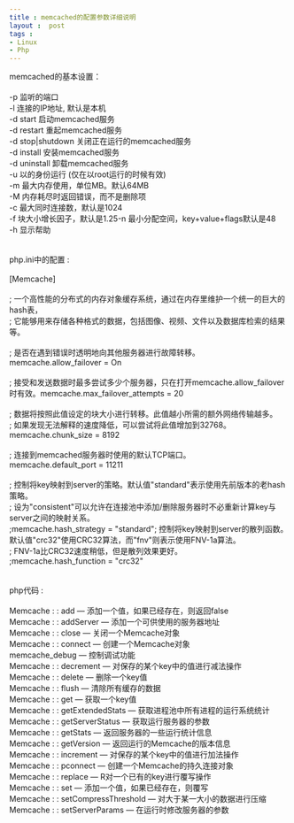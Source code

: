 ```yaml
---
title : memcached的配置参数详细说明
layout :  post
tags : 
- Linux
- Php
---
```

<div> memcached的基本设置：<br/><br/>-p 监听的端口<br/>-l 连接的IP地址, 默认是本机<br/>-d start 启动memcached服务<br/>-d restart 重起memcached服务<br/>-d stop|shutdown 关闭正在运行的memcached服务<br/>-d install 安装memcached服务<br/>-d uninstall 卸载memcached服务<br/>-u 以的身份运行 (仅在以root运行的时候有效)<br/>-m 最大内存使用，单位MB。默认64MB<br/>-M 内存耗尽时返回错误，而不是删除项<br/>-c 最大同时连接数，默认是1024<br/>-f 块大小增长因子，默认是1.25-n 最小分配空间，key+value+flags默认是48<br/>-h 显示帮助<br/><br/><br/>php.ini中的配置 : <br/><br/>[Memcache]<br/><br/>; 一个高性能的分布式的内存对象缓存系统，通过在内存里维护一个统一的巨大的hash表，<br/>; 它能够用来存储各种格式的数据，包括图像、视频、文件以及数据库检索的结果等。<br/><br/>; 是否在遇到错误时透明地向其他服务器进行故障转移。<br/>memcache.allow_failover = On<br/><br/>; 接受和发送数据时最多尝试多少个服务器，只在打开memcache.allow_failover时有效。memcache.max_failover_attempts = 20<br/><br/>; 数据将按照此值设定的块大小进行转移。此值越小所需的额外网络传输越多。<br/>; 如果发现无法解释的速度降低，可以尝试将此值增加到32768。<br/>memcache.chunk_size = 8192<br/><br/>; 连接到memcached服务器时使用的默认TCP端口。<br/>memcache.default_port = 11211<br/><br/>; 控制将key映射到server的策略。默认值"standard"表示使用先前版本的老hash策略。<br/>; 设为"consistent"可以允许在连接池中添加/删除服务器时不必重新计算key与server之间的映射关系。<br/>;memcache.hash_strategy = "standard"; 控制将key映射到server的散列函数。默认值"crc32"使用CRC32算法，而"fnv"则表示使用FNV-1a算法。<br/>; FNV-1a比CRC32速度稍低，但是散列效果更好。<br/>;memcache.hash_function = "crc32"<br/><br/><br/>php代码 : <br/><br/>Memcache :  : add — 添加一个值，如果已经存在，则返回false<br/>Memcache :  : addServer — 添加一个可供使用的服务器地址<br/>Memcache :  : close — 关闭一个Memcache对象<br/>Memcache :  : connect — 创建一个Memcache对象<br/>memcache_debug — 控制调试功能<br/>Memcache :  : decrement — 对保存的某个key中的值进行减法操作<br/>Memcache :  : delete — 删除一个key值<br/>Memcache :  : flush — 清除所有缓存的数据<br/>Memcache :  : get — 获取一个key值<br/>Memcache :  : getExtendedStats — 获取进程池中所有进程的运行系统统计<br/>Memcache :  : getServerStatus — 获取运行服务器的参数<br/>Memcache :  : getStats — 返回服务器的一些运行统计信息<br/>Memcache :  : getVersion — 返回运行的Memcache的版本信息<br/>Memcache :  : increment — 对保存的某个key中的值进行加法操作<br/>Memcache :  : pconnect — 创建一个Memcache的持久连接对象<br/>Memcache :  : replace — R对一个已有的key进行覆写操作<br/>Memcache :  : set — 添加一个值，如果已经存在，则覆写<br/>Memcache :  : setCompressThreshold — 对大于某一大小的数据进行压缩<br/>Memcache :  : setServerParams — 在运行时修改服务器的参数 </div>